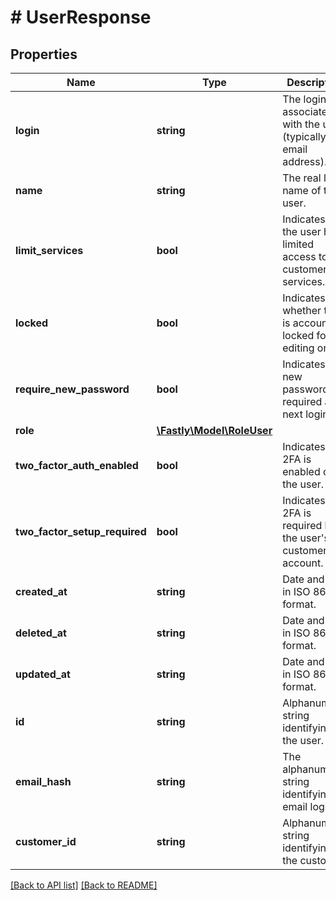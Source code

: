 # # UserResponse

## Properties

Name | Type | Description | Notes
------------ | ------------- | ------------- | -------------
**login** | **string** | The login associated with the user (typically, an email address). | [optional]
**name** | **string** | The real life name of the user. | [optional]
**limit_services** | **bool** | Indicates that the user has limited access to the customer&#39;s services. | [optional]
**locked** | **bool** | Indicates whether the is account is locked for editing or not. | [optional]
**require_new_password** | **bool** | Indicates if a new password is required at next login. | [optional]
**role** | [**\Fastly\Model\RoleUser**](RoleUser.md) |  | [optional]
**two_factor_auth_enabled** | **bool** | Indicates if 2FA is enabled on the user. | [optional]
**two_factor_setup_required** | **bool** | Indicates if 2FA is required by the user&#39;s customer account. | [optional]
**created_at** | **string** | Date and time in ISO 8601 format. | [optional] [readonly]
**deleted_at** | **string** | Date and time in ISO 8601 format. | [optional] [readonly]
**updated_at** | **string** | Date and time in ISO 8601 format. | [optional] [readonly]
**id** | **string** | Alphanumeric string identifying the user. | [optional] [readonly]
**email_hash** | **string** | The alphanumeric string identifying a email login. | [optional]
**customer_id** | **string** | Alphanumeric string identifying the customer. | [optional] [readonly]

[[Back to API list]](../../README.md#endpoints) [[Back to README]](../../README.md)

